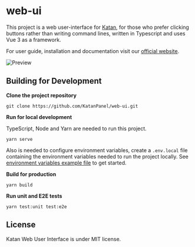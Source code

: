 # web-ui

This project is a web user-interface for [Katan](https://github.com/KatanPanel/Katan), for those who prefer clicking buttons rather than writing command lines, written in Typescript and uses Vue 3 as a framework.

For user guide, installation and documentation visit our [official website](https://katan.org/).

<img src="https://github.com/KatanPanel/web-ui/assets/24600258/54789254-9dc7-4c71-bc14-f4afe3d552b4" alt="Preview">

## Building for Development

**Clone the project repository**

```
git clone https://github.com/KatanPanel/web-ui.git
```

**Run for local development**

TypeScript, Node and Yarn are needed to run this project.

```
yarn serve
```

Also is needed to configure environment variables, create a `.env.local` file
containing the environment variables needed to run the project locally. See
[environment variables example file](https://github.com/KatanPanel/web-ui/blob/main/.env.example) to get started.

**Build for production**

```
yarn build
```

**Run unit and E2E tests**

```
yarn test:unit test:e2e
```

## License

Katan Web User Interface is under MIT license.
